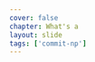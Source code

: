 ```yaml
---
cover: false
chapter: What's a
layout: slide
tags: ['commit-np']
---
```


<div class="title-icon octicon octicon-git-commit"></div>
